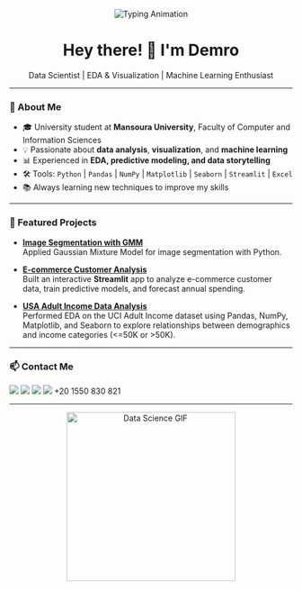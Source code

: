 <!-- Animated header -->
<p align="center">
  <img src="https://readme-typing-svg.herokuapp.com?color=00C2FF&size=30&center=true&vCenter=true&width=800&lines=Data+Scientist;EDA+%26+Visualization+Specialist;Machine+Learning+Enthusiast;Lifelong+Learner" alt="Typing Animation" />
</p>

<h1 align="center">Hey there! 👋 I'm Demro</h1>

<p align="center">
  Data Scientist | EDA & Visualization | Machine Learning Enthusiast
</p>

---

### 🚀 About Me
- 🎓 University student at **Mansoura University**, Faculty of Computer and Information Sciences  
- 💡 Passionate about **data analysis**, **visualization**, and **machine learning**  
- 📊 Experienced in **EDA, predictive modeling, and data storytelling**  
- 🛠 Tools: `Python` | `Pandas` | `NumPy` | `Matplotlib` | `Seaborn` | `Streamlit` | `Excel`  
- 📚 Always learning new techniques to improve my skills  

---

### 📂 Featured Projects

- [**Image Segmentation with GMM**](https://github.com/Demro7/image-segmentation-gmm)  
  Applied Gaussian Mixture Model for image segmentation with Python.

- [**E-commerce Customer Analysis**](https://github.com/Demro7/ecommerce-customer-analysis)  
  Built an interactive **Streamlit** app to analyze e-commerce customer data, train predictive models, and forecast annual spending.

- [**USA Adult Income Data Analysis**](https://github.com/Demro7/USA-Adult-Data-Analysis)  
  Performed EDA on the UCI Adult Income dataset using Pandas, NumPy, Matplotlib, and Seaborn to explore relationships between demographics and income categories (<=50K or >50K).

---

### 📫 Contact Me

<p align="left">
  <a href="mailto:ahmedeldemery68@gmail.com"><img src="https://img.shields.io/badge/-Email-D14836?style=flat&logo=gmail&logoColor=white"/></a>
  <a href="https://www.facebook.com/ahmed.eldemery20"><img src="https://img.shields.io/badge/-Facebook-1877F2?style=flat&logo=facebook&logoColor=white"/></a>
  <a href="https://www.linkedin.com/in/ahmed-eldemery-a210aa306/"><img src="https://img.shields.io/badge/-LinkedIn-blue?style=flat&logo=linkedin&logoColor=white"/></a>
  <img src="https://img.shields.io/badge/-Phone-black?style=flat&logo=phone&logoColor=white"/> +20 1550 830 821
</p>

---

<p align="center">
  <img src="https://media.giphy.com/media/L8K62iTDkzGX6/giphy.gif" width="300" alt="Data Science GIF" />
</p>

